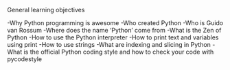 General learning objectives

-Why Python programming is awesome -Who created Python -Who is Guido van Rossum -Where does the name ‘Python’ come from -What is the Zen of Python -How to use the Python interpreter -How to print text and variables using print -How to use strings -What are indexing and slicing in Python -What is the official Python coding style and how to check your code with pycodestyle
